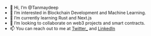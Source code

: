 - 👋 Hi, I’m @Tanmaydeep
- 👀 I’m interested in Blockchain Development and Machine Learning.
- 🌱 I’m currently learning Rust and Next.js
- 💞️ I’m looking to collaborate on web3 projects and smart contracts.
- 📫 You can reach out to me at [Twitter_](https://twitter.com/SinghTanmaydeep) and [LinkedIn](https://www.linkedin.com/in/tanmaydeep-singh/)


